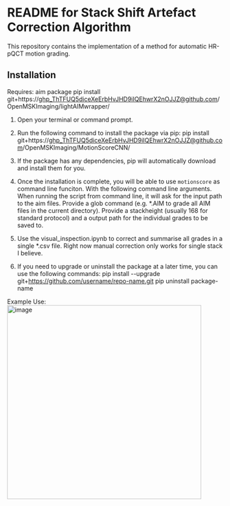 # README for Stack Shift Artefact Correction Algorithm

This repository contains the implementation of a method for automatic HR-pQCT motion grading. 

## Installation

Requires: aim package
pip install git+https://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@github.com/OpenMSKImaging/lightAIMwrapper/

1. Open your terminal or command prompt.

2. Run the following command to install the package via pip:
pip install git+https://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@github.com/OpenMSKImaging/MotionScoreCNN/

3. If the package has any dependencies, pip will automatically download and install them for you.

4. Once the installation is complete, you will be able to use `motionscore` as command line funciton. With the following command line arguments. When running the script from command line, it will ask for the input path to the aim files. Provide a glob command (e.g. *.AIM to grade all AIM files in the current directory). Provide a stackheight (usually 168 for standard protocol) and a output path for the individual grades to be saved to. 

5. Use the visual_inspection.ipynb to correct and summarise all grades in a single *.csv file. Right now manual correction only works for single stack I believe. 

6. If you need to upgrade or uninstall the package at a later time, you can use the following commands:
pip install --upgrade git+https://github.com/username/repo-name.git
pip uninstall package-name


Example Use:
<img width="452" alt="image" src="https://github.com/OpenMSKImaging/MotionScoreCNN/assets/92020703/f4d8da86-4769-46b0-8eb5-dbd91b379762">
